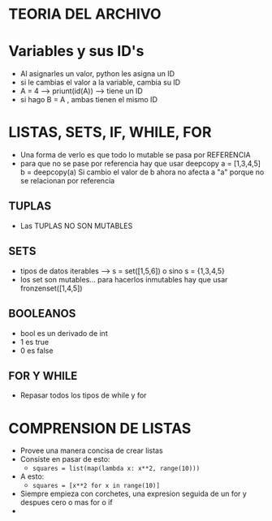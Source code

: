 
# TEORIA DEL ARCHIVO 


# Variables y sus ID's
- Al asignarles un valor, python les asigna un ID
- si le cambias el valor a la variable, cambia su ID
- A = 4 -->  priunt(id(A)) --> tiene un ID
- si hago B = A , ambas tienen el mismo ID


# LISTAS, SETS, IF, WHILE, FOR
- Una forma de verlo es que todo lo mutable se pasa por REFERENCIA
-   para que no se pase por referencia hay que usar deepcopy
    a = [1,3,4,5]
    b = deepcopy(a)
    Si cambio el valor de b ahora no afecta a "a" porque no se relacionan por referencia

## TUPLAS
-  Las TUPLAS NO SON MUTABLES

## SETS
- tipos de datos iterables --> s = set([1,5,6]) o sino s = {1,3,4,5}
- los set son mutables... para hacerlos inmutables hay que usar fronzenset([1,4,5])

## BOOLEANOS
- bool es un derivado de int
- 1 es true
- 0 es false

## FOR Y WHILE
- Repasar todos los tipos de while y for

# COMPRENSION DE LISTAS
- Provee una manera concisa de crear listas
- Consiste en pasar de esto:
    - `squares = list(map(lambda x: x**2, range(10)))`
- A esto:
    - `squares = [x**2 for x in range(10)]`
- Siempre empieza con corchetes, una expresion seguida de un for y despues cero o mas for o if
- 